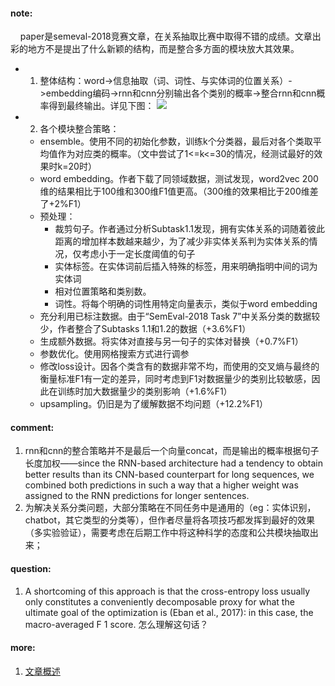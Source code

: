 #### note:
&nbsp;&nbsp;&nbsp;&nbsp;paper是semeval-2018竞赛文章，在关系抽取比赛中取得不错的成绩。文章出彩的地方不是提出了什么新颖的结构，而是整合多方面的模块放大其效果。
  + 1. 整体结构：word->信息抽取（词、词性、与实体词的位置关系）->embedding编码->rnn和cnn分别输出各个类别的概率->整合rnn和cnn概率得到最终输出。详见下图：
  ![](https://github.com/xwzhong/papernote/blob/master/pic/Effectively%20Combining%20Recurrent%20and%20Convolutional%20Neural%20Networks%20for%20Relation%20Classification%20and%20Extraction.png)
+ 2. 各个模块整合策略：
    + ensemble。使用不同的初始化参数，训练k个分类器，最后对各个类取平均值作为对应类的概率。（文中尝试了1<=k<=30的情况，经测试最好的效果时k=20时）
    + word embedding。作者下载了同领域数据，测试发现，word2vec 200维的结果相比于100维和300维F1值更高。（300维的效果相比于200维差了+2%F1）
    + 预处理：
      + 裁剪句子。作者通过分析Subtask1.1发现，拥有实体关系的词随着彼此距离的增加样本数越来越少，为了减少非实体关系判为实体关系的情况，仅考虑小于一定长度阈值的句子
      + 实体标签。在实体词前后插入特殊的标签，用来明确指明中间的词为实体词
      + 相对位置策略和类别数。
      + 词性。将每个明确的词性用特定向量表示，类似于word embedding
    + 充分利用已标注数据。由于“SemEval-2018 Task 7”中关系分类的数据较少，作者整合了Subtasks 1.1和1.2的数据（+3.6%F1）
    + 生成额外数据。将实体对直接与另一句子的实体对替换（+0.7%F1）
    + 参数优化。使用网格搜索方式进行调参
    + 修改loss设计。因各个类含有的数据非常不均，而使用的交叉熵与最终的衡量标准F1有一定的差异，同时考虑到F1对数据量少的类别比较敏感，因此在训练时加大数据量少的类别影响（+1.6%F1）
    + upsampling。仍旧是为了缓解数据不均问题（+12.2%F1）

#### comment:
  1. rnn和cnn的整合策略并不是最后一个向量concat，而是输出的概率根据句子长度加权——since the RNN-based architecture had a tendency to obtain better results than its CNN-based counterpart for long sequences, we combined both predictions in such a way that a higher weight was assigned to the RNN predictions for longer sentences.
  2. 为解决关系分类问题，大部分策略在不同任务中是通用的（eg：实体识别，chatbot，其它类型的分类等），但作者尽量将各项技巧都发挥到最好的效果（多实验验证），需要考虑在后期工作中将这种科学的态度和公共模块抽取出来；

#### question:
  1. A shortcoming of this approach is that the cross-entropy loss usually only constitutes a conveniently decomposable proxy for what the ultimate goal of the optimization is (Eban et al., 2017): in this case, the macro-averaged F 1 score. 怎么理解这句话？

#### more:
  1. [文章概述](https://zhuanlan.zhihu.com/p/35845948)
